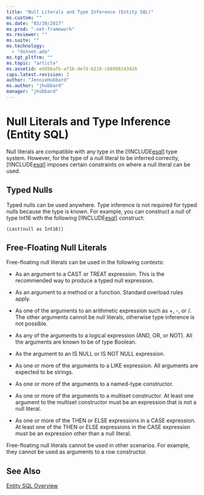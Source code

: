 ```yaml
---
title: "Null Literals and Type Inference (Entity SQL)"
ms.custom: ""
ms.date: "03/30/2017"
ms.prod: ".net-framework"
ms.reviewer: ""
ms.suite: ""
ms.technology: 
  - "dotnet-ado"
ms.tgt_pltfrm: ""
ms.topic: "article"
ms.assetid: edd56afb-af1b-4e7d-b210-cb8998143426
caps.latest.revision: 2
author: "JennieHubbard"
ms.author: "jhubbard"
manager: "jhubbard"
---
```

# Null Literals and Type Inference (Entity SQL)
Null literals are compatible with any type in the [!INCLUDE[esql](../../../../../../includes/esql-md.md)] type system. However, for the type of a null literal to be inferred correctly, [!INCLUDE[esql](../../../../../../includes/esql-md.md)] imposes certain constraints on where a null literal can be used.  
  
## Typed Nulls  
 Typed nulls can be used anywhere. Type inference is not required for typed nulls because the type is known. For example, you can construct a null of type Int16 with the following [!INCLUDE[esql](../../../../../../includes/esql-md.md)] construct:  
  
 `(cast(null as Int16))`  
  
## Free-Floating Null Literals  
 Free-floating null literals can be used in the following contexts:  
  
-   As an argument to a CAST or TREAT expression. This is the recommended way to produce a typed null expression.  
  
-   As an argument to a method or a function. Standard overload rules apply.  
  
-   As one of the arguments to an arithmetic expression such as +, -, or /. The other arguments cannot be null literals, otherwise type inference is not possible.  
  
-   As any of the arguments to a logical expression (AND, OR, or NOT). All the arguments are known to be of type Boolean.  
  
-   As the argument to an IS NULL or IS NOT NULL expression.  
  
-   As one or more of the arguments to a LIKE expression. All arguments are expected to be strings.  
  
-   As one or more of the arguments to a named-type constructor.  
  
-   As one or more of the arguments to a multiset constructor. At least one argument to the multiset constructor must be an expression that is not a null literal.  
  
-   As one or more of the THEN or ELSE expressions in a CASE expression. At least one of the THEN or ELSE expressions in the CASE expression must be an expression other than a null literal.  
  
 Free-floating null literals cannot be used in other scenarios. For example,  they cannot be used as arguments to a row constructor.  
  
## See Also  
 [Entity SQL Overview](../../../../../../docs/framework/data/adonet/ef/language-reference/entity-sql-overview.md)
